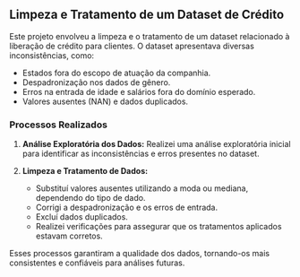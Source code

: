 ## Limpeza e Tratamento de um Dataset de Crédito

Este projeto envolveu a limpeza e o tratamento de um dataset relacionado à liberação de crédito para clientes. O dataset apresentava diversas inconsistências, como:

- Estados fora do escopo de atuação da companhia.
- Despadronização nos dados de gênero.
- Erros na entrada de idade e salários fora do domínio esperado.
- Valores ausentes (NAN) e dados duplicados.

### Processos Realizados

1. **Análise Exploratória dos Dados:** Realizei uma análise exploratória inicial para identificar as inconsistências e erros presentes no dataset.

2. **Limpeza e Tratamento de Dados:** 
   - Substituí valores ausentes utilizando a moda ou mediana, dependendo do tipo de dado.
   - Corrigi a despadronização e os erros de entrada.
   - Excluí dados duplicados.
   - Realizei verificações para assegurar que os tratamentos aplicados estavam corretos.

Esses processos garantiram a qualidade dos dados, tornando-os mais consistentes e confiáveis para análises futuras.
